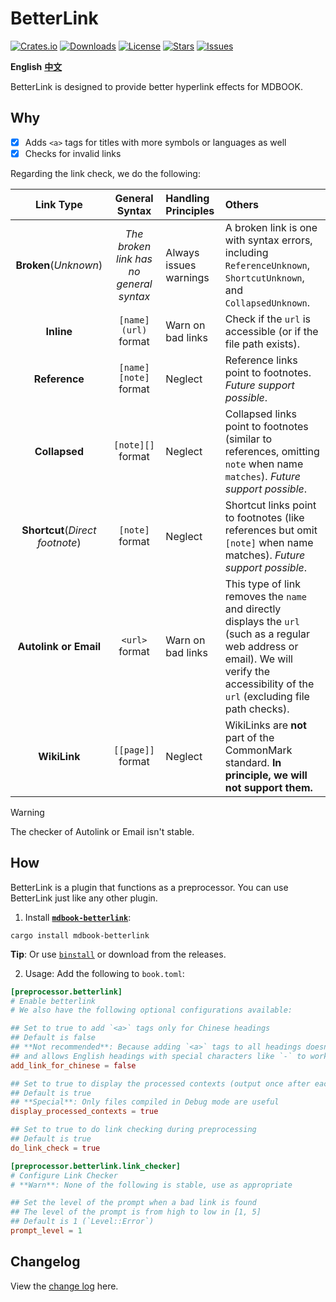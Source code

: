 # BetterLink
[![Crates.io](https://img.shields.io/crates/v/mdbook-betterlink?style=flat)](https://crates.io/crates/mdbook-betterlink)
[![Downloads](https://img.shields.io/crates/d/mdbook-betterlink?style=flat)](https://crates.io/crates/mdbook-betterlink)
[![License](https://img.shields.io/crates/l/mdbook-betterlink?style=flat)](https://crates.io/crates/mdbook-betterlink)
[![Stars](https://img.shields.io/github/stars/TickPoints/mdbook-betterlink?style=flat)](https://github.com/TickPoints/mdbook-betterlink)
[![Issues](https://img.shields.io/github/issues/TickPoints/mdbook-betterlink?style=flat)](https://github.com/TickPoints/mdbook-betterlink/issues)

**English**
[**中文**](https://github.com/TickPoints/mdbook-betterlink/blob/main/README_zh.md)

BetterLink is designed to provide better hyperlink effects for MDBOOK.

## Why
- [x] Adds `<a>` tags for titles with more symbols or languages as well
- [x] Checks for invalid links

Regarding the link check, we do the following:

| Link Type | General Syntax | Handling Principles | Others |
|:-------:|:-------:|:-------|:-------|
| **Broken**(_Unknown_) | _The broken link has no general syntax_ | Always issues warnings | A broken link is one with syntax errors, including `ReferenceUnknown`, `ShortcutUnknown`, and `CollapsedUnknown`. |
| **Inline** | `[name](url)` format | Warn on bad links | Check if the `url` is accessible (or if the file path exists). |
| **Reference** | `[name][note]` format | Neglect | Reference links point to footnotes. _Future support possible_. |
| **Collapsed** | `[note][]` format | Neglect | Collapsed links point to footnotes (similar to references, omitting `note` when name `matches`). _Future support possible_. |
| **Shortcut**(_Direct footnote_) | `[note]` format | Neglect | Shortcut links point to footnotes (like references but omit `[note]` when name matches). _Future support possible_. |
| **Autolink or Email** | `<url>` format | Warn on bad links | This type of link removes the `name` and directly displays the `url` (such as a regular web address or email). We will verify the accessibility of the `url` (excluding file path checks). |
| **WikiLink** | `[[page]]` format | Neglect | WikiLinks are **not** part of the CommonMark standard. **In principle, we will not support them.** |

> [!WARNING]
> The checker of Autolink or Email isn't stable.

## How
BetterLink is a plugin that functions as a preprocessor. You can use BetterLink just like any other plugin.

1. Install [**`mdbook-betterlink`**](https://crates.io/crates/mdbook-betterlink):
```shell
cargo install mdbook-betterlink
```
**Tip**: Or use [`binstall`](https://github.com/cargo-bins/cargo-binstall) or download from the releases.

2. Usage: Add the following to `book.toml`:
```toml
[preprocessor.betterlink]
# Enable betterlink
# We also have the following optional configurations available:

## Set to true to add `<a>` tags only for Chinese headings
## Default is false
## **Not recommended**: Because adding `<a>` tags to all headings doesn't break the original logic at all, 
## and allows English headings with special characters like `-` to work normally
add_link_for_chinese = false

## Set to true to display the processed contexts (output once after each article is processed)
## Default is true
## **Special**: Only files compiled in Debug mode are useful
display_processed_contexts = true

## Set to true to do link checking during preprocessing
## Default is true
do_link_check = true

[preprocessor.betterlink.link_checker]
# Configure Link Checker
# **Warn**: None of the following is stable, use as appropriate

## Set the level of the prompt when a bad link is found
## The level of the prompt is from high to low in [1, 5]
## Default is 1 (`Level::Error`)
prompt_level = 1
```

## Changelog
View the [change log](https://github.com/TickPoints/mdbook-betterlink/blob/main/CHANGELOG.md) here.
